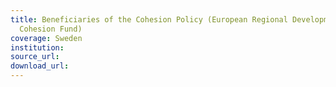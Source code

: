 ```yaml
---
title: Beneficiaries of the Cohesion Policy (European Regional Development Fund and
  Cohesion Fund)
coverage: Sweden
institution: 
source_url: 
download_url: 
---
```

